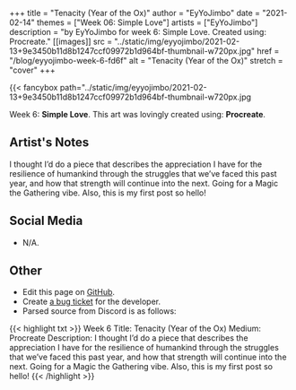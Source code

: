 +++
title =       "Tenacity (Year of the Ox)"
author =      "EyYoJimbo"
date =        "2021-02-14"
themes =      ["Week 06: Simple Love"]
artists =     ["EyYoJimbo"]
description = "by EyYoJimbo for week 6: Simple Love. Created using: Procreate."
[[images]]
              src = "../static/img/eyyojimbo/2021-02-13+9e3450b11d8b1247ccf09972b1d964bf-thumbnail-w720px.jpg"
              href = "/blog/eyyojimbo-week-6-fd6f"
              alt = "Tenacity (Year of the Ox)"
              stretch = "cover"
+++


{{< fancybox path="../static/img/eyyojimbo/2021-02-13+9e3450b11d8b1247ccf09972b1d964bf-thumbnail-w720px.jpg

Week 6: **Simple Love**. This art was lovingly created using: **Procreate**.

## Artist's Notes

I thought I’d do a piece that describes the appreciation I have for the resilience of humankind through the struggles that we’ve faced this past year, and how that strength will continue into the next. Going for a Magic the Gathering vibe. Also, this is my first post so hello!

## Social Media

- N/A.

## Other

- Edit this page on [GitHub](https://github.com/teaminkling/web-refresh/edit/main/content/blog/eyyojimbo-week-6-fd6f.md).
- Create [a bug ticket](https://github.com/teaminkling/web-refresh/issues/new?assignees=&labels=bug&template=problem-report.md&title=) for the developer.
- Parsed source from Discord is as follows:

{{< highlight txt >}}
Week 6
Title: Tenacity (Year of the Ox)
Medium: Procreate
Description: I thought I’d do a piece that describes the appreciation I have for the resilience of humankind through the struggles that we’ve faced this past year, and how that strength will continue into the next. Going for a Magic the Gathering vibe. Also, this is my first post so hello!
{{< /highlight >}}